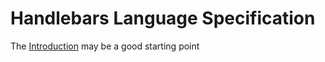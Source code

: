 # Handlebars Language Specification

The [Introduction](./01-introduction/) may be a good starting point
